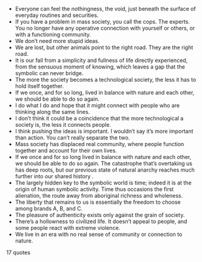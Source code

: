  - Everyone can feel the nothingness, the void, just beneath the surface of everyday routines and securities.
 - If you have a problem in mass society, you call the cops. The experts. You no longer have any operative connection with yourself or others, or with a functioning community.
 - We don’t need more stupid ideas.
 - We are lost, but other animals point to the right road. They are the right road.
 - It is our fall from a simplicity and fullness of life directly experienced, from the sensuous moment of knowing, which leaves a gap that the symbolic can never bridge.
 - The more the society becomes a technological society, the less it has to hold itself together.
 - If we once, and for so long, lived in balance with nature and each other, we should be able to do so again.
 - I do what I do and hope that it might connect with people who are thinking along the same lines.
 - I don’t think it could be a coincidence that the more technological a society is, the less it connects people.
 - I think pushing the ideas is important. I wouldn’t say it’s more important than action. You can’t really separate the two.
 - Mass society has displaced real community, where people function together and account for their own lives.
 - If we once and for so long lived in balance with nature and each other, we should be able to do so again. The catastrophe that’s overtaking us has deep roots, but our previous state of natural anarchy reaches much further into our shared history .
 - The largely hidden key to the symbolic world is time; indeed it is at the origin of human symbolic activity. Time thus occasions the first alienation, the route away from aboriginal richness and wholeness.
 - The liberty that remains to us is essentially the freedom to choose among brands A, B, and C.
 - The pleasure of authenticity exists only against the grain of society.
 - There’s a hollowness to civilized life. It doesn’t appeal to people, and some people react with extreme violence.
 - We live in an era with no real sense of community or connection to nature.

17 quotes